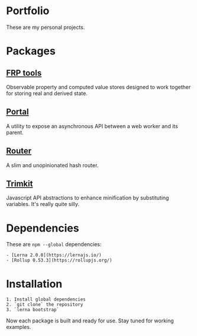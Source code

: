 # Portfolio

These are my personal projects.

# Packages

## [FRP tools](./packages/frptools/README.md)

Observable property and computed value stores designed to work together for storing real and derived state.

## [Portal](./packages/portal/README.md)

A utility to expose an asynchronous API between a web worker and its parent.

## [Router](./packages/router/README.md)

A slim and unopinionated hash router.

## [Trimkit](./packages/trimkit/README.md)

Javascript API abstractions to enhance minification by substituting variables.  It's really quite silly.

# Dependencies

These are `npm --global` dependencies:

	- [Lerna 2.0.0](https://lernajs.io/)
	- [Rollup 0.53.3](https://rollupjs.org/)

# Installation

	1. Install global dependencies
	2. `git clone` the repository
	3. `lerna bootstrap`

Now each package is built and ready for use.  Stay tuned for working examples.
